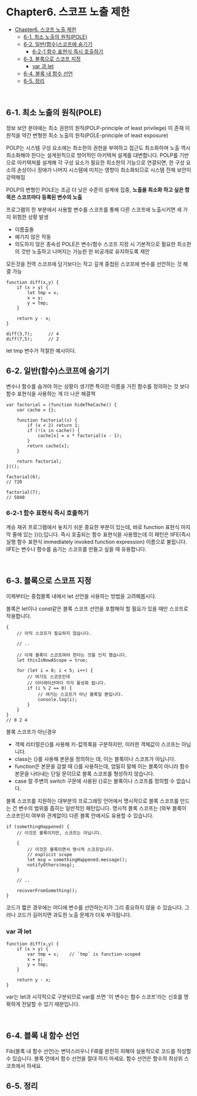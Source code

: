 # Chapter6. 스코프 노출 제한

- [Chapter6. 스코프 노출 제한](#chapter6-스코프-노출-제한)
  - [6-1. 최소 노출의 원칙(POLE)](#6-1-최소-노출의-원칙pole)
  - [6-2. 일반(함수)스코프에 숨기기](#6-2-일반함수스코프에-숨기기)
    - [6-2-1 함수 표현식 즉시 호출하기](#6-2-1-함수-표현식-즉시-호출하기)
  - [6-3. 블록으로 스코프 지정](#6-3-블록으로-스코프-지정)
    - [var 과 let](#var-과-let)
  - [6-4. 블록 내 함수 선언](#6-4-블록-내-함수-선언)
  - [6-5. 정리](#6-5-정리)

<br>

## 6-1. 최소 노출의 원칙(POLE)

정보 보안 분야에는 최소 권한의 원칙(POLP-principle of least privilege) 이 존재
이 원칙을 약간 변형한 최소 노출의 원칙(POLE-principle of least exposure)

POLP는 시스템 구성 요소에는 최소한의 권한을 부여하고 접근도 최소화하며 노출 역시 최소화해야 한다는 설계원칙으로 방어적인 아키텍쳐 설계를 대변합니다.
POLP를 기반으로 아키텍쳐를 설계해 각 구성 요소가 필요한 최소한의 기능으로 연결되면, 한 구성 요소의 손상이나 장애가 나머지 시스템에 미치는 영향이 최소화되므로 시스템 전체 보안이 강력해짐

POLP의 변형인 POLE는 조금 더 낮은 수준의 설계에 집중, **노출을 최소화 하고 싶은 항목은 스코프마다 등록된 변수의 노출**

프로그램의 한 부분에서 사용할 변수를 스코프를 통해 다른 스코프에 노출시키면 세 가지 위험한 상황 발생

- 이름출돌
- 예기치 않은 작동
- 의도하지 않은 종속성
  POLE은 변수/함수 스코프 지정 시 기본적으로 필요한 최소한의 것만 노출하고 나머지는 가능한 한 비공개로 유지하도록 제안

모든것을 전역 스코프에 담기보다는 작고 깊게 중첩된 스코프에 변수를 선언하는 것 해결 가능

```
function diff(x,y) {
    if (x > y) {
        let tmp = x;
        x = y;
        y = tmp;
    }

    return y - x;
}

diff(3,7);      // 4
diff(7,5);      // 2
```

let tmp 변수가 적절한 예시이다.
<br>

## 6-2. 일반(함수)스코프에 숨기기

변수나 함수를 숨겨야 하는 상황이 생기면 특이한 이름을 가진 함수를 정의하는 것 보다 함수 표현식을 사용하는 게 더 나은 해결책

```
var factorial = (function hideTheCache() {
    var cache = {};

    function factorial(x) {
        if (x < 2) return 1;
        if (!(x in cache)) {
            cache[x] = x * factorial(x - 1);
        }
        return cache[x];
    }

    return factorial;
})();

factorial(6);
// 720

factorial(7);
// 5040
```

### 6-2-1 함수 표현식 즉시 호출하기

계승 재귀 프로그램에서 놓치기 쉬운 중요한 부분이 있는데, 바로 function 표현식 마지막 줄에 있는 })();입니다.
즉시 호출되는 함수 표현식을 사용했는데 이 패턴은 IIFE(즉시 실행 함수 표현식 immediately invoked function expression) 이름으로 불립니다.
IIFE는 변수나 함수를 숨기는 스코프를 만들고 싶을 때 유용합니다.

<br>

## 6-3. 블록으로 스코프 지정

이제부터는 중첩블록 내에서 let 선언을 사용하는 방법을 고려해봅시다.

블록은 let이나 const같은 블록 스코프 선언을 포함해야 할 필요가 있을 때만 스코프로 작용합니다.

```
{
    // 아직 스코프가 필요하지 않습니다.

    // ..

    // 이제 블록이 스코프여야 한다는 것을 인지 했습니다.
    let thisIsNowAScope = true;

    for (let i = 0; i < 5; i++) {
        // 여기도 스코프인데
        // 이터레이션마다 각각 활성화 됩니다.
        if (i % 2 == 0) {
            // 여기는 스코프가 아닌 블록일 뿐입니다.
            console.log(i);
        }
    }
}
// 0 2 4
```

블록 스코프가 아닌경우

- 객체 리터럴은{}를 사용해 키-캆목록을 구분하지만, 이러한 객체값이 스코프는 아닙니다.
- class는 {}를 사용해 본문을 정의하는 데, 이는 블록이나 스코프가 아닙니다.
- function은 본문을 감쌀 때 {}를 사용하는데, 엄밀히 말해 이는 블록이 아니라 함수 본문을 나타내는 단일 문이므로 블록 스코프를 형성하지 않습니다.
- case 절 주변의 switch 구문에 사용된 {}로는 블록이나 스코프를 정의할 수 없습니다.

블록 스코프를 지원하는 대부분의 프로그래밍 언어에서 명시적으로 블록 스코프를 만드는 건 변수의 범위를 좁히는 일반적인 패턴입니다.
명시적 블록 스코프는 (외부 블록이 스코프인지 여부와 관계없이) 다른 블록 안에서도 유용할 수 있습니다.

```
if (somethingHappened) {
    // 이것은 블록이지만, 스코프는 아닙니다.

    {
        // 이것은 블록이면서 명시적 스코프입니다.
        // explicit scope
        let msg = somethingHappened.message();
        notifyOthers(msg);
    }

    // ..

    recoverFromSomething();
}
```

코드가 짧은 경우에는 어디에 변수를 선언하는지가 그리 중요하지 않을 수 있습니다.
그러나 코드가 길어지면 과도한 노출 문제가 더욱 부각됩니다.

### var 과 let

```
function diff(x,y) {
    if (x > y) {
        var tmp = x;    // `tmp` is function-scoped
        x = y;
        y = tmp;
    }

    return y - x;
}
```

var는 let과 시각적으로 구분되므로 var를 쓰면 '이 변수는 함수 스코프'라는 신호를 명확하게 전달할 수 있기 때문입니다.

<br>

## 6-4. 블록 내 함수 선언

Fib(블록 내 함수 선언)는 변덕스러우니 FiB를 완전히 피해야 실용적으로 코드를 작성할 수 있습니다.
블록 안에서 함수 선언을 절대 하지 마세요. 함수 선언은 함수의 최상위 스코프에서 하세요.
<br>

## 6-5. 정리
